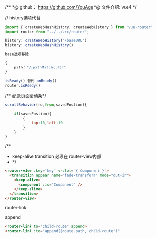 /**
 *@ github： https://github.com/YouAge
 *@ 文件介绍: vue4
 */

// history选项代替

```js
import { createWebHashHistory, createWebHistory } from 'vue-router'
import router from "../../src/router";

history: createWebHistory('/baseURL')
history: createWebHashHistory()

base选项移除

{
    path："/:pathMatch(.*)*"
}

isReady() 替代 onReady()
router.isReady()
```


/** 纪录页面滚动条*/

```js
scrollBehavior(ro,from,savedPostion){

    if(savedPostion){
        {
            top:10,left:10
        }
    }
}
```



/**
 * keep-alive transition 必须在 router-view内部
 * */
```html
<router-view :key="key" v-slot="{ Component }">
  <transition appear name="fade-transform" mode="out-in">
    <keep-alive>
      <component :is="Component" />
    </keep-alive>
  </transition>
</router-view>
```

router-link

append
```html
<router-link to="child-route" append>
<router-link :to="append($route.path,'child-route')"
```
